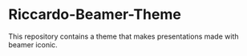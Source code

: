 # Riccardo-Beamer-Theme
This repository contains a theme that makes presentations made with beamer iconic.
